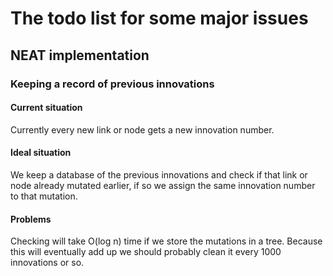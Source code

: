# The todo list for some major issues

## NEAT implementation

### Keeping a record of previous innovations
#### Current situation
Currently every new link or node gets a new innovation number.
#### Ideal situation
We keep a database of the previous innovations and check if that link or node already mutated earlier,
if so we assign the same innovation number to that mutation.
#### Problems
Checking will take O(log n) time if we store the mutations in a tree.
Because this will eventually add up we should probably clean it every 1000 innovations or so.